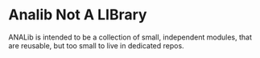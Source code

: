 # Analib Not A  LIBrary

ANALib is intended to be a collection of small, independent modules, that are reusable, but too small to live in dedicated repos.

